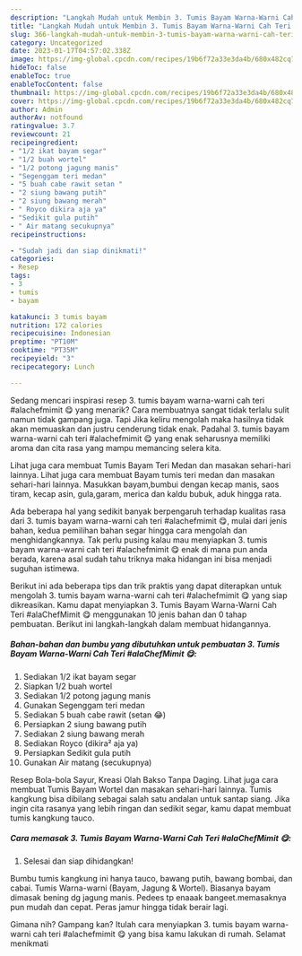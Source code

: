 ```yaml
---
description: "Langkah Mudah untuk Membin 3. Tumis Bayam Warna-Warni Cah Teri #alaChefMimit 😋 yang Enak"
title: "Langkah Mudah untuk Membin 3. Tumis Bayam Warna-Warni Cah Teri #alaChefMimit 😋 yang Enak"
slug: 366-langkah-mudah-untuk-membin-3-tumis-bayam-warna-warni-cah-teri-alachefmimit-yang-enak
category: Uncategorized
date: 2023-01-17T04:57:02.338Z
image: https://img-global.cpcdn.com/recipes/19b6f72a33e3da4b/680x482cq70/3-tumis-bayam-warna-warni-cah-teri-alachefmimit-foto-resep-utama.jpg
hideToc: false
enableToc: true
enableTocContent: false
thumbnail: https://img-global.cpcdn.com/recipes/19b6f72a33e3da4b/680x482cq70/3-tumis-bayam-warna-warni-cah-teri-alachefmimit-foto-resep-utama.jpg
cover: https://img-global.cpcdn.com/recipes/19b6f72a33e3da4b/680x482cq70/3-tumis-bayam-warna-warni-cah-teri-alachefmimit-foto-resep-utama.jpg
author: Admin
authorAv: notfound
ratingvalue: 3.7
reviewcount: 21
recipeingredient:
- "1/2 ikat bayam segar"
- "1/2 buah wortel"
- "1/2 potong jagung manis"
- "Segenggam teri medan"
- "5 buah cabe rawit setan "
- "2 siung bawang putih"
- "2 siung bawang merah"
- " Royco dikira aja ya"
- "Sedikit gula putih"
- " Air matang secukupnya"
recipeinstructions:

- "Sudah jadi dan siap dinikmati!"
categories:
- Resep
tags:
- 3
- tumis
- bayam

katakunci: 3 tumis bayam 
nutrition: 172 calories
recipecuisine: Indonesian
preptime: "PT10M"
cooktime: "PT35M"
recipeyield: "3"
recipecategory: Lunch

---
```



Sedang mencari inspirasi resep 3. tumis bayam warna-warni cah teri #alachefmimit 😋 yang menarik? Cara membuatnya sangat tidak terlalu sulit namun tidak gampang juga. Tapi Jika keliru mengolah maka hasilnya tidak akan memuaskan dan justru cenderung tidak enak. Padahal 3. tumis bayam warna-warni cah teri #alachefmimit 😋 yang enak seharusnya memiliki aroma dan cita rasa yang mampu memancing selera kita.


Lihat juga cara membuat Tumis Bayam Teri Medan dan masakan sehari-hari lainnya. Lihat juga cara membuat Bayam tumis teri medan dan masakan sehari-hari lainnya. Masukkan bayam,bumbui dengan kecap manis, saos tiram, kecap asin, gula,garam, merica dan kaldu bubuk, aduk hingga rata⁣.

Ada beberapa hal yang sedikit banyak berpengaruh terhadap kualitas rasa dari 3. tumis bayam warna-warni cah teri #alachefmimit 😋, mulai dari jenis bahan, kedua pemilihan bahan segar hingga cara mengolah dan menghidangkannya. Tak perlu pusing kalau mau menyiapkan 3. tumis bayam warna-warni cah teri #alachefmimit 😋 enak di mana pun anda berada, karena asal sudah tahu triknya maka hidangan ini bisa menjadi suguhan istimewa.


Berikut ini ada beberapa tips dan trik praktis yang dapat diterapkan untuk mengolah 3. tumis bayam warna-warni cah teri #alachefmimit 😋 yang siap dikreasikan. Kamu dapat menyiapkan 3. Tumis Bayam Warna-Warni Cah Teri #alaChefMimit 😋 menggunakan 10 jenis bahan dan 0 tahap pembuatan. Berikut ini langkah-langkah dalam membuat hidangannya.

<!--inarticleads1-->

##### Bahan-bahan dan bumbu yang dibutuhkan untuk pembuatan 3. Tumis Bayam Warna-Warni Cah Teri #alaChefMimit 😋:

1. Sediakan 1/2 ikat bayam segar
1. Siapkan 1/2 buah wortel
1. Sediakan 1/2 potong jagung manis
1. Gunakan Segenggam teri medan
1. Sediakan 5 buah cabe rawit (setan 😂)
1. Persiapkan 2 siung bawang putih
1. Sediakan 2 siung bawang merah
1. Sediakan  Royco (dikira² aja ya)
1. Persiapkan Sedikit gula putih
1. Gunakan  Air matang (secukupnya)


Resep Bola-bola Sayur, Kreasi Olah Bakso Tanpa Daging. Lihat juga cara membuat Tumis Bayam Wortel dan masakan sehari-hari lainnya. Tumis kangkung bisa dibilang sebagai salah satu andalan untuk santap siang. Jika ingin cita rasanya yang lebih ringan dan sedikit segar, kamu dapat membuat tumis kangkung tauco. 

<!--inarticleads2-->

##### Cara memasak 3. Tumis Bayam Warna-Warni Cah Teri #alaChefMimit 😋:


1. Selesai dan siap dihidangkan!

Bumbu tumis kangkung ini hanya tauco, bawang putih, bawang bombai, dan cabai. Tumis Warna-warni (Bayam, Jagung &amp; Wortel). Biasanya bayam dimasak bening dg jagung manis. Pedees tp enaaak bangeet.memasaknya pun mudah dan cepat. Peras jamur hingga tidak berair lagi. 

Gimana nih? Gampang kan? Itulah cara menyiapkan 3. tumis bayam warna-warni cah teri #alachefmimit 😋 yang bisa kamu lakukan di rumah. Selamat menikmati
